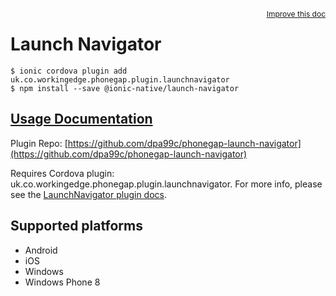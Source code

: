 <a style="float:right;font-size:12px;" href="http://github.com/ionic-team/ionic-native/edit/master/src/@ionic-native/plugins/launch-navigator/index.ts#L237">
  Improve this doc
</a>

# Launch Navigator

```
$ ionic cordova plugin add uk.co.workingedge.phonegap.plugin.launchnavigator
$ npm install --save @ionic-native/launch-navigator
```

## [Usage Documentation](https://ionicframework.com/docs/native/launch-navigator/)

Plugin Repo: [https://github.com/dpa99c/phonegap-launch-navigator](https://github.com/dpa99c/phonegap-launch-navigator)

Requires Cordova plugin: uk.co.workingedge.phonegap.plugin.launchnavigator. For more info, please see the [LaunchNavigator plugin docs](https://github.com/dpa99c/phonegap-launch-navigator).

## Supported platforms
- Android
- iOS
- Windows
- Windows Phone 8



